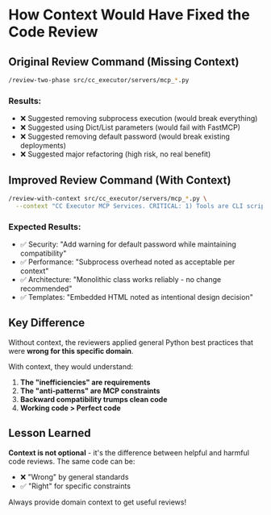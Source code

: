 # How Context Would Have Fixed the Code Review

## Original Review Command (Missing Context)
```bash
/review-two-phase src/cc_executor/servers/mcp_*.py
```

### Results:
- ❌ Suggested removing subprocess execution (would break everything)
- ❌ Suggested using Dict/List parameters (would fail with FastMCP)  
- ❌ Suggested removing default password (would break existing deployments)
- ❌ Suggested major refactoring (high risk, no real benefit)

## Improved Review Command (With Context)
```bash
/review-with-context src/cc_executor/servers/mcp_*.py \
  --context "CC Executor MCP Services. CRITICAL: 1) Tools are CLI scripts using subprocess - this is REQUIRED 2) FastMCP needs JSON strings not Dict/List 3) Backward compatibility mandatory 4) No duplicate files 5) Defensive errors only. DESIGN: Subprocess overhead acceptable. Embedded HTML intentional."
```

### Expected Results:
- ✅ Security: "Add warning for default password while maintaining compatibility"
- ✅ Performance: "Subprocess overhead noted as acceptable per context"
- ✅ Architecture: "Monolithic class works reliably - no change recommended"
- ✅ Templates: "Embedded HTML noted as intentional design decision"

## Key Difference

Without context, the reviewers applied general Python best practices that were **wrong for this specific domain**.

With context, they would understand:
1. **The "inefficiencies" are requirements**
2. **The "anti-patterns" are MCP constraints**
3. **Backward compatibility trumps clean code**
4. **Working code > Perfect code**

## Lesson Learned

**Context is not optional** - it's the difference between helpful and harmful code reviews. The same code can be:
- ❌ "Wrong" by general standards
- ✅ "Right" for specific constraints

Always provide domain context to get useful reviews!